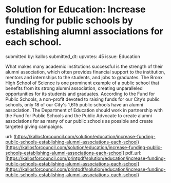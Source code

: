 # Solution for Education: Increase funding for public schools by establishing alumni associations for each school. #

submitted by: kallos
submitted_dt: 
upvotes: 45
issue: Education

What makes many academic institutions successful is the strength of their alumni association, which often provides financial support to the institution, mentors and internships to the students, and jobs to graduates. The Bronx High School of Science is one prominent example of a public school that benefits from its strong alumni association, creating unparalleled opportunities for its students and graduates. According to the Fund for Public Schools, a non-profit devoted to raising funds for our City’s public schools, only 18 of our City's 1,615 public schools have an alumni association. The Department of Education should work in partnership with the Fund for Public Schools and the Public Advocate to create alumni associations for as many of our public schools as possible and create targeted giving campaigns.

url: (https://kallosforcouncil.com/solution/education/increase-funding-public-schools-establishing-alumni-associations-each-school)[https://kallosforcouncil.com/solution/education/increase-funding-public-schools-establishing-alumni-associations-each-school]
pdf_url: [https://kallosforcouncil.com/printpdf/solution/education/increase-funding-public-schools-establishing-alumni-associations-each-school](https://kallosforcouncil.com/printpdf/solution/education/increase-funding-public-schools-establishing-alumni-associations-each-school)